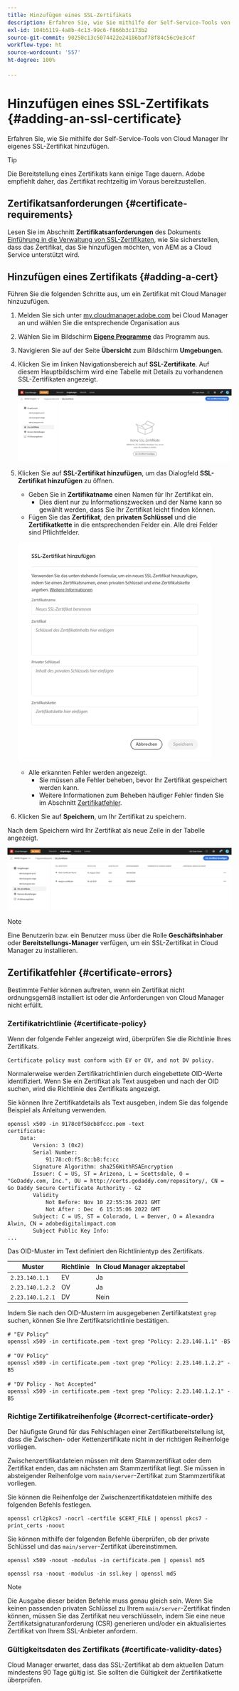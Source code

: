 ```yaml
---
title: Hinzufügen eines SSL-Zertifikats
description: Erfahren Sie, wie Sie mithilfe der Self-Service-Tools von Cloud Manager Ihr eigenes SSL-Zertifikat hinzufügen.
exl-id: 104b5119-4a8b-4c13-99c6-f866b3c173b2
source-git-commit: 90250c13c5074422e24186baf78f84c56c9e3c4f
workflow-type: ht
source-wordcount: '557'
ht-degree: 100%

---
```


# Hinzufügen eines SSL-Zertifikats {#adding-an-ssl-certificate}

Erfahren Sie, wie Sie mithilfe der Self-Service-Tools von Cloud Manager Ihr eigenes SSL-Zertifikat hinzufügen.

>[!TIP]
>
>Die Bereitstellung eines Zertifikats kann einige Tage dauern. Adobe empfiehlt daher, das Zertifikat rechtzeitig im Voraus bereitzustellen.

## Zertifikatsanforderungen {#certificate-requirements}

Lesen Sie im Abschnitt **Zertifikatsanforderungen** des Dokuments [Einführung in die Verwaltung von SSL-Zertifikaten](/help/implementing/cloud-manager/managing-ssl-certifications/introduction.md#requirements), wie Sie sicherstellen, dass das Zertifikat, das Sie hinzufügen möchten, von AEM as a Cloud Service unterstützt wird.

## Hinzufügen eines Zertifikats {#adding-a-cert}

Führen Sie die folgenden Schritte aus, um ein Zertifikat mit Cloud Manager hinzuzufügen.

1. Melden Sie sich unter [my.cloudmanager.adobe.com](https://my.cloudmanager.adobe.com/) bei Cloud Manager an und wählen Sie die entsprechende Organisation aus

1. Wählen Sie im Bildschirm **[Eigene Programme](/help/implementing/cloud-manager/getting-access-to-aem-in-cloud/editing-programs.md#my-programs)** das Programm aus.

1. Navigieren Sie auf der Seite **Übersicht** zum Bildschirm **Umgebungen**.

1. Klicken Sie im linken Navigationsbereich auf **SSL-Zertifikate**. Auf diesem Hauptbildschirm wird eine Tabelle mit Details zu vorhandenen SSL-Zertifikaten angezeigt.

   ![Hinzufügen eines SSL-Zertifikats](/help/implementing/cloud-manager/assets/ssl/ssl-cert-1.png)

1. Klicken Sie auf **SSL-Zertifikat hinzufügen**, um das Dialogfeld **SSL-Zertifikat hinzufügen** zu öffnen.

   * Geben Sie in **Zertifikatname** einen Namen für Ihr Zertifikat ein.
      * Dies dient nur zu Informationszwecken und der Name kann so gewählt werden, dass Sie Ihr Zertifikat leicht finden können.
   * Fügen Sie das **Zertifikat**, den **privaten Schlüssel** und die **Zertifikatkette** in die entsprechenden Felder ein. Alle drei Felder sind Pflichtfelder.

   ![Dialogfeld zum Hinzufügen des SSL-Zertifikats](/help/implementing/cloud-manager/assets/ssl/ssl-cert-02.png)

   * Alle erkannten Fehler werden angezeigt.
      * Sie müssen alle Fehler beheben, bevor Ihr Zertifikat gespeichert werden kann.
      * Weitere Informationen zum Beheben häufiger Fehler finden Sie im Abschnitt [Zertifikatfehler](#certificate-errors).

1. Klicken Sie auf **Speichern**, um Ihr Zertifikat zu speichern.

Nach dem Speichern wird Ihr Zertifikat als neue Zeile in der Tabelle angezeigt.

![Gespeichertes SSL-Zertifikat](/help/implementing/cloud-manager/assets/ssl/ssl-cert-3.png)

>[!NOTE]
>
>Eine Benutzerin bzw. ein Benutzer muss über die Rolle **Geschäftsinhaber** oder **Bereitstellungs-Manager** verfügen, um ein SSL-Zertifikat in Cloud Manager zu installieren.

## Zertifikatfehler {#certificate-errors}

Bestimmte Fehler können auftreten, wenn ein Zertifikat nicht ordnungsgemäß installiert ist oder die Anforderungen von Cloud Manager nicht erfüllt.

### Zertifikatrichtlinie {#certificate-policy}

Wenn der folgende Fehler angezeigt wird, überprüfen Sie die Richtlinie Ihres Zertifikats.

```text
Certificate policy must conform with EV or OV, and not DV policy.
```

Normalerweise werden Zertifikatrichtlinien durch eingebettete OID-Werte identifiziert. Wenn Sie ein Zertifikat als Text ausgeben und nach der OID suchen, wird die Richtlinie des Zertifikats angezeigt.

Sie können Ihre Zertifikatdetails als Text ausgeben, indem Sie das folgende Beispiel als Anleitung verwenden.

```text
openssl x509 -in 9178c0f58cb8fccc.pem -text
certificate:
    Data:
        Version: 3 (0x2)
        Serial Number:
            91:78:c0:f5:8c:b8:fc:cc
        Signature Algorithm: sha256WithRSAEncryption
        Issuer: C = US, ST = Arizona, L = Scottsdale, O = "GoDaddy.com, Inc.", OU = http://certs.godaddy.com/repository/, CN = Go Daddy Secure Certificate Authority - G2
        Validity
            Not Before: Nov 10 22:55:36 2021 GMT
            Not After : Dec  6 15:35:06 2022 GMT
        Subject: C = US, ST = Colorado, L = Denver, O = Alexandra Alwin, CN = adobedigitalimpact.com
        Subject Public Key Info:
...
```

Das OID-Muster im Text definiert den Richtlinientyp des Zertifikats.

| Muster | Richtlinie | In Cloud Manager akzeptabel |
|---|---|---|
| `2.23.140.1.1` | EV | Ja |
| `2.23.140.1.2.2` | OV | Ja |
| `2.23.140.1.2.1` | DV | Nein |

Indem Sie nach den OID-Mustern im ausgegebenen Zertifikatstext `grep` suchen, können Sie Ihre Zertifikatsrichtlinie bestätigen.

```shell
# "EV Policy"
openssl x509 -in certificate.pem -text grep "Policy: 2.23.140.1.1" -B5

# "OV Policy"
openssl x509 -in certificate.pem -text grep "Policy: 2.23.140.1.2.2" -B5

# "DV Policy - Not Accepted"
openssl x509 -in certificate.pem -text grep "Policy: 2.23.140.1.2.1" -B5
```

### Richtige Zertifikatreihenfolge {#correct-certificate-order}

Der häufigste Grund für das Fehlschlagen einer Zertifikatbereitstellung ist, dass die Zwischen- oder Kettenzertifikate nicht in der richtigen Reihenfolge vorliegen.

Zwischenzertifikatdateien müssen mit dem Stammzertifikat oder dem Zertifikat enden, das am nächsten am Stammzertifikat liegt. Sie müssen in absteigender Reihenfolge vom `main/server`-Zertifikat zum Stammzertifikat vorliegen.

Sie können die Reihenfolge der Zwischenzertifikatdateien mithilfe des folgenden Befehls festlegen.

```shell
openssl crl2pkcs7 -nocrl -certfile $CERT_FILE | openssl pkcs7 -print_certs -noout
```

Sie können mithilfe der folgenden Befehle überprüfen, ob der private Schlüssel und das `main/server`-Zertifikat übereinstimmen.

```shell
openssl x509 -noout -modulus -in certificate.pem | openssl md5
```

```shell
openssl rsa -noout -modulus -in ssl.key | openssl md5
```

>[!NOTE]
>
>Die Ausgabe dieser beiden Befehle muss genau gleich sein. Wenn Sie keinen passenden privaten Schlüssel zu Ihrem `main/server`-Zertifikat finden können, müssen Sie das Zertifikat neu verschlüsseln, indem Sie eine neue Zertifikatsignaturanforderung (CSR) generieren und/oder ein aktualisiertes Zertifikat von Ihrem SSL-Anbieter anfordern.

### Gültigkeitsdaten des Zertifikats {#certificate-validity-dates}

Cloud Manager erwartet, dass das SSL-Zertifikat ab dem aktuellen Datum mindestens 90 Tage gültig ist. Sie sollten die Gültigkeit der Zertifikatkette überprüfen.
